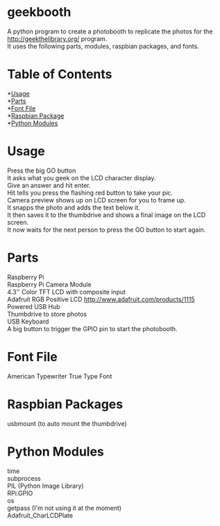 geekbooth
=========
A python program to create a photobooth to replicate the photos for the http://geekthelibrary.org/ program.<br>
It uses the following parts, modules, raspbian packages, and fonts.

# Table of Contents
*[Usage](#usage)<br>
*[Parts](#parts)<br>
*[Font File](#fontfile)<br>
*[Raspbian Package](#raspbianpackage)<br>
*[Python Modules](#pythonmodules)<br>

# <a name="usage"></a>Usage
Press the big GO button<br>
It asks what you geek on the LCD character display.<br>
Give an answer and hit enter.<br>
Hit tells you press the flashing red button to take your pic.<br>
Camera preview shows up on LCD screen for you to frame up.<br>
It snapps the photo and adds the text below it.<br>
It then saves it to the thumbdrive and shows a final image on the LCD screen.<br>
It now waits for the next person to press the GO button to start again.<br>

# <a name="parts"></a>Parts
Raspberry Pi<br>
Raspberry Pi Camera Module<br>
4.3'' Color TFT LCD with composite input<br>
Adafruit RGB Positive LCD http://www.adafruit.com/products/1115 <br>
Powered USB Hub<br>
Thumbdrive to store photos<br>
USB Keyboard<br>
A big button to trigger the GPIO pin to start the photobooth.<br>


# <a name="fontfile"></a>Font File
American Typewriter True Type Font<br>

# <a name="raspbianpackage"></a>Raspbian Packages
usbmount (to auto mount the thumbdrive)<br>

# <a name="pythonmodules"></a>Python Modules
time<br>
subprocess<br>
PIL (Python Image Library)<br>
RPi.GPIO<br>
os<br>
getpass (I'm not using it at the moment)<br>
Adafruit_CharLCDPlate<br>



